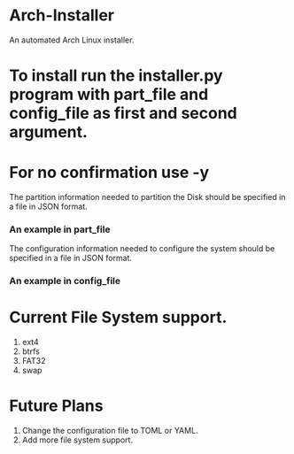 # Arch-Installer

An automated Arch Linux installer.

# To install run the installer.py program with part_file and config_file as first and second argument.
# For no confirmation use -y

The partition information needed to partition the Disk should be specified in a file in JSON format.
 ### An example in part_file
 The configuration information needed to configure the system should be specified in a file in JSON format.
 ### An example in config_file

# Current File System support.
1. ext4
2. btrfs
3. FAT32
4. swap

# Future Plans
1. Change the configuration file to TOML or YAML.
2. Add more file system support.
